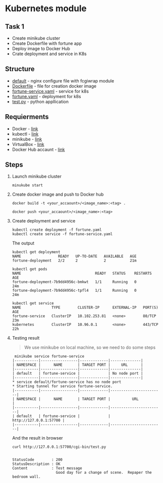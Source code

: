 # Kubernetes module

## Task 1
* Create minikube cluster
* Create Dockerfile with fortune app
* Deploy image to Docker Hub
* Crate deployment and service in K8s

## Structure
* [default](default) - nginx configure file with fcgiwrap module
* [Dockerfile](Dockerfile) - file for creation docker image
* [fortune-service.yaml](fortune-service.yaml) - service for k8s
* [fortune.yaml](fortune.yaml) - deployment for k8s
* [test.py](test.py) - python appllication

## Requierments
* Docker - [link](https://docs.docker.com/engine/install/)
* kubectl - [link](https://kubernetes.io/ru/docs/tasks/tools/install-kubectl/)
* minikube - [link](https://kubernetes.io/ru/docs/tasks/tools/install-minikube/) 
* VirtualBox - [link](https://www.virtualbox.org/wiki/Downloads)
* Docker Hub accaunt - [link](https://hub.docker.com/)



## Steps

1. Launch minikube cluster
     ```
     minukube start
     ```
2. Create docker image and push to Docker hub
    ```
    docker build -t <your_accaount>/<image_name>:<tag> .

    docker push <your_accaount>/<image_name>:<tag>
    ```
3. Create deployment and service
    ```
    kubectl create deployment -f fortune.yaml
    kubectl create service -f fortune-service.yaml
    ```
    The output
    
    ```
    kubectl get deployment
    NAME                 READY   UP-TO-DATE   AVAILABLE   AGE
    fortune-deployment   2/2     2            2           21m
    ```
    ```
    kubectl get pods
    NAME                                  READY   STATUS    RESTARTS   AGE
    fortune-deployment-7b9dd4956c-bmkwt   1/1     Running   0          24m
    fortune-deployment-7b9dd4956c-tpfl4   1/1     Running   0          24m
    ```
    ```
    kubectl get service
    NAME              TYPE        CLUSTER-IP      EXTERNAL-IP   PORT(S)   AGE
    fortune-service   ClusterIP   10.102.253.81   <none>        80/TCP    23m
    kubernetes        ClusterIP   10.96.0.1       <none>        443/TCP   22h
    ```
4. Testing result
    > We use minikube on local machine, so we need to do some steps

    ```
     minikube service fortune-service
    |-----------|-----------------|-------------|--------------|
    | NAMESPACE |      NAME       | TARGET PORT |     URL      |
    |-----------|-----------------|-------------|--------------|
    | default   | fortune-service |             | No node port |
    |-----------|-----------------|-------------|--------------|
    * service default/fortune-service has no node port
    * Starting tunnel for service fortune-service.
    |-----------|-----------------|-------------|------------------------|
    | NAMESPACE |      NAME       | TARGET PORT |          URL           |
    |-----------|-----------------|-------------|------------------------|
    | default   | fortune-service |             | http://127.0.0.1:57700 |
    |-----------|-----------------|-------------|------------------------|
    ```

    And the result in browser

    ```
    curl http://127.0.0.1:57700/cgi-bin/test.py


    StatusCode        : 200
    StatusDescription : OK
    Content           : Test message
                        Good day for a change of scene.  Repaper the bedroom wall.    
    ```
